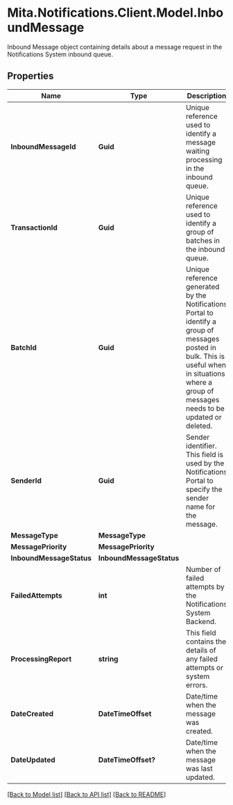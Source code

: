 # Mita.Notifications.Client.Model.InboundMessage
Inbound Message object containing details about a message request in the Notifications System inbound queue.

## Properties

Name | Type | Description | Notes
------------ | ------------- | ------------- | -------------
**InboundMessageId** | **Guid** | Unique reference used to identify a message waiting processing in the inbound queue. | [optional] 
**TransactionId** | **Guid** | Unique reference used to identify a group of batches in the inbound queue. | [optional] 
**BatchId** | **Guid** | Unique reference generated by the Notifications Portal to identify a group of messages posted in bulk.   This is useful when in situations where a group of messages needs to be updated or deleted. | [optional] 
**SenderId** | **Guid** | Sender identifier. This field is used by the Notifications Portal to specify the sender name for the message. | [optional] 
**MessageType** | **MessageType** |  | [optional] 
**MessagePriority** | **MessagePriority** |  | [optional] 
**InboundMessageStatus** | **InboundMessageStatus** |  | [optional] 
**FailedAttempts** | **int** | Number of failed attempts by the Notifications System Backend. | [optional] 
**ProcessingReport** | **string** | This field contains the details of any failed attempts or system errors. | [optional] 
**DateCreated** | **DateTimeOffset** | Date/time when the message was created. | [optional] 
**DateUpdated** | **DateTimeOffset?** | Date/time when the message was last updated. | [optional] 

[[Back to Model list]](../README.md#documentation-for-models) [[Back to API list]](../README.md#documentation-for-api-endpoints) [[Back to README]](../README.md)

